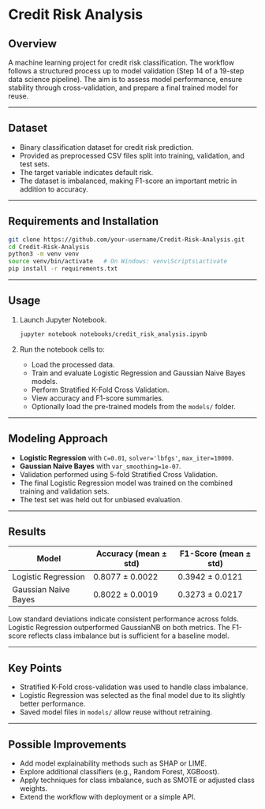 
# Credit Risk Analysis

## Overview

A machine learning project for credit risk classification. The workflow follows a structured process up to model validation (Step 14 of a 19-step data science pipeline). The aim is to assess model performance, ensure stability through cross-validation, and prepare a final trained model for reuse.

---


## Dataset

* Binary classification dataset for credit risk prediction.
* Provided as preprocessed CSV files split into training, validation, and test sets.
* The target variable indicates default risk.
* The dataset is imbalanced, making F1-score an important metric in addition to accuracy.

---

## Requirements and Installation

```bash
git clone https://github.com/your-username/Credit-Risk-Analysis.git
cd Credit-Risk-Analysis
python3 -m venv venv
source venv/bin/activate   # On Windows: venv\Scripts\activate
pip install -r requirements.txt
```

---

## Usage

1. Launch Jupyter Notebook.

   ```bash
   jupyter notebook notebooks/credit_risk_analysis.ipynb
   ```
2. Run the notebook cells to:

   * Load the processed data.
   * Train and evaluate Logistic Regression and Gaussian Naive Bayes models.
   * Perform Stratified K-Fold Cross Validation.
   * View accuracy and F1-score summaries.
   * Optionally load the pre-trained models from the `models/` folder.

---

## Modeling Approach

* **Logistic Regression** with `C=0.01`, `solver='lbfgs'`, `max_iter=10000`.
* **Gaussian Naive Bayes** with `var_smoothing=1e-07`.
* Validation performed using 5-fold Stratified Cross Validation.
* The final Logistic Regression model was trained on the combined training and validation sets.
* The test set was held out for unbiased evaluation.

---

## Results

| Model                | Accuracy (mean ± std) | F1-Score (mean ± std) |
| -------------------- | --------------------- | --------------------- |
| Logistic Regression  | 0.8077 ± 0.0022       | 0.3942 ± 0.0121       |
| Gaussian Naive Bayes | 0.8022 ± 0.0019       | 0.3273 ± 0.0217       |

Low standard deviations indicate consistent performance across folds. Logistic Regression outperformed GaussianNB on both metrics. The F1-score reflects class imbalance but is sufficient for a baseline model.

---

## Key Points

* Stratified K-Fold cross-validation was used to handle class imbalance.
* Logistic Regression was selected as the final model due to its slightly better performance.
* Saved model files in `models/` allow reuse without retraining.

---

## Possible Improvements

* Add model explainability methods such as SHAP or LIME.
* Explore additional classifiers (e.g., Random Forest, XGBoost).
* Apply techniques for class imbalance, such as SMOTE or adjusted class weights.
* Extend the workflow with deployment or a simple API.

